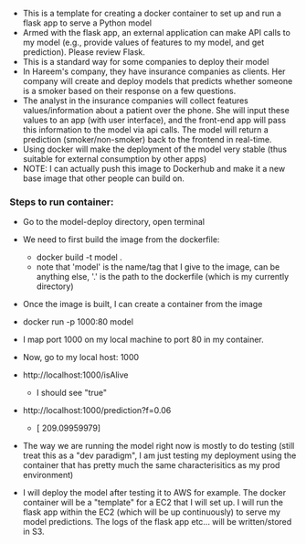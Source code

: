 - This is a template for creating a docker container to set up and run a flask app to serve a Python model
- Armed with the flask app, an external application can make API calls to my model (e.g., provide values of features to my model, and get prediction). Please review Flask.
- This is a standard way for some companies to deploy their model
- In Hareem's company, they have insurance companies as clients. Her company will create and deploy models that predicts whether someone is a smoker based on their response on a few questions.
- The analyst in the insurance companies will collect features values/information about a patient over the phone. She will input these values to an app (with user interface), and the front-end app will pass this information to the model via api calls. The model will return a prediction (smoker/non-smoker) back to the frontend in real-time.
- Using docker will make the deployment of the model very stable (thus suitable for external consumption by other apps)
- NOTE: I can actually push this image to Dockerhub and make it a new base image that other people can build on.


### Steps to run container:
  - Go to the model-deploy directory, open terminal
  - We need to first build the image from the dockerfile:
    - docker build -t model .
    - note that 'model' is the name/tag that I give to the image, can be anything else, '.' is the path to the dockerfile (which is my currently directory)
  - Once the image is built, I can create a container from the image
  - docker run -p 1000:80 model
  - I map port 1000 on my local machine to port 80 in my container.
  - Now, go to my local host: 1000
  - http://localhost:1000/isAlive
    - I should see "true"
  - http://localhost:1000/prediction?f=0.06
    - [ 209.09959979]
  
  - The way we are running the model right now is mostly to do testing (still treat this as a "dev paradigm", I am just testing my deployment using the container that has pretty much the same characterisitics as my prod environment)
  - I will deploy the model after testing it to AWS for example. The docker container will be a "template" for a EC2 that I will set up. I will run the flask app within the EC2 (which will be up continuously) to serve my model predictions. The logs of the flask app etc... will be written/stored in S3.
    
